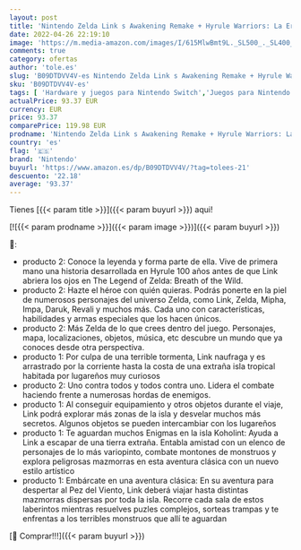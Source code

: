 ```yaml
---
layout: post
title: 'Nintendo Zelda Link s Awakening Remake + Hyrule Warriors: La Era del Cataclismo'
date: 2022-04-26 22:19:10
image: 'https://m.media-amazon.com/images/I/615MlwBmt9L._SL500_._SL400_.jpg'
comments: true
category: ofertas
author: 'tole.es'
slug: 'B09DTDVV4V-es Nintendo Zelda Link s Awakening Remake + Hyrule Warriors:...'
sku: 'B09DTDVV4V-es'
tags: [ 'Hardware y juegos para Nintendo Switch','Juegos para Nintendo Switch','Videojuegos','nintendo','🇪🇸', ]
actualPrice: 93.37 EUR
currency: EUR
price: 93.37
comparePrice: 119.98 EUR
prodname: 'Nintendo Zelda Link s Awakening Remake + Hyrule Warriors: La Era del Cataclismo'
country: 'es'
flag: '🇪🇸'
brand: 'Nintendo'
buyurl: 'https://www.amazon.es/dp/B09DTDVV4V/?tag=tolees-21'
descuento: '22.18'
average: '93.37'
---
```


Tienes [{{< param title >}}]({{< param buyurl >}}) aqui!

[![{{< param prodname >}}]({{< param image >}})]({{< param buyurl >}})

🔎:

- producto 2: Conoce la leyenda y forma parte de ella. Vive de primera mano una historia desarrollada en Hyrule 100 años antes de que Link abriera los ojos en The Legend of Zelda: Breath of the Wild.
- producto 2: Hazte el héroe con quién quieras. Podrás ponerte en la piel de numerosos personajes del universo Zelda, como Link, Zelda, Mipha, Impa, Daruk, Revali y muchos más. Cada uno con características, habilidades y armas especiales que los hacen únicos.
- producto 2: Más Zelda de lo que crees dentro del juego. Personajes, mapa, localizaciones, objetos, música, etc descubre un mundo que ya conoces desde otra perspectiva.
- producto 1: Por culpa de una terrible tormenta, Link naufraga y es arrastrado por la corriente hasta la costa de una extraña isla tropical habitada por lugareños muy curiosos
- producto 2: Uno contra todos y todos contra uno. Lidera el combate haciendo frente a numerosas hordas de enemigos.
- producto 1: Al conseguir equipamiento y otros objetos durante el viaje, Link podrá explorar más zonas de la isla y desvelar muchos más secretos. Algunos objetos se pueden intercambiar con los lugareños
- producto 1: Te aguardan muchos Enigmas en la isla Koholint: Ayuda a Link a escapar de una tierra extraña. Entabla amistad con un elenco de personajes de lo más variopinto, combate montones de monstruos y explora peligrosas mazmorras en esta aventura clásica con un nuevo estilo artístico
- producto 1: Embárcate en una aventura clásica: En su aventura para despertar al Pez del Viento, Link deberá viajar hasta distintas mazmorras dispersas por toda la isla. Recorre cada sala de estos laberintos mientras resuelves puzles complejos, sorteas trampas y te enfrentas a los terribles monstruos que allí te aguardan

[🛒 Comprar!!!]({{< param buyurl >}})
